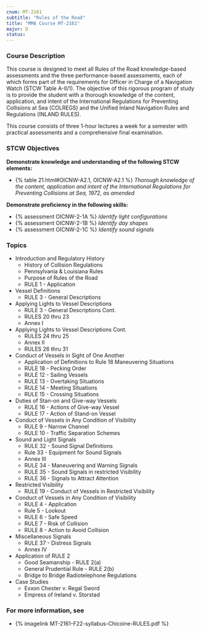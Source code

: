 ```yaml
---
cnum: MT-2161
subtitle: "Rules of the Road"
title: "MMA Course MT-2161"
major: D
status: 
---
```


### Course Description

This course is designed to meet all Rules of the Road knowledge-based assessments and the three performance-based assessments, each of which forms part of the requirements for Officer in Charge of a Navigation Watch (STCW Table A-II/1). The objective of this rigorous program of study is to provide the student with a thorough knowledge of the content, application, and intent of the International Regulations for Preventing Collisions at Sea (COLREGS) and the Unified Inland Navigation Rules and Regulations (INLAND RULES).

This course consists of three 1-hour lectures a week for a semester with practical assessments and a comprehensive final examination.


### STCW Objectives

**Demonstrate knowledge and understanding of the following STCW elements:**

* {% table 21.html#OICNW-A2.1, OICNW-A2.1 %} *Thorough knowledge of the content, application and intent of the International Regulations for Preventing Collisions at Sea, 1972, as amended*


**Demonstrate proficiency in the following skills:**

* {% assessment OICNW-2-1A %} *Identify light configurations*
* {% assessment OICNW-2-1B %} *Identify day shapes*
* {% assessment OICNW-2-1C %} *Identify sound signals*


### Topics

* Introduction and Regulatory History
	* History of Collision Regulations
	* Pennsylvania & Louisiana Rules
	* Purpose of Rules of the Road
	* RULE 1 - Application
* Vessel Definitions
	* RULE 3 - General Descriptions
* Applying Lights to Vessel Descriptions
	* RULE 3 - General Descriptions Cont.
	* RULES 20 thru 23
	* Annex I
* Applying Lights to Vessel Descriptions Cont.
	* RULES 24 thru 25
	* Annex II
	* RULES 26 thru 31
* Conduct of Vessels in Sight of One Another
	* Application of Definitions to Rule 18 Maneuvering Situations
	* RULE 18 - Pecking Order
	* RULE 12 - Sailing Vessels
	* RULE 13 - Overtaking Situations
	* RULE 14 - Meeting Situations
	* RULE 15 - Crossing Situations
* Duties of Stan-on and Give-way Vessels
	* RULE 16 - Actions of Give-way Vessel
	* RULE 17 - Action of Stand-on Vessel
* Conduct of Vessels in Any Condition of Visibility
	* RULE 9 - Narrow Channel
	* RULE 10 - Traffic Separation Schemes
* Sound and Light Signals
	* RULE 32 - Sound Signal Definitions
	* Rule 33 - Equipment for Sound Signals
	* Annex III
	* RULE 34 - Maneuvering and Warning Signals
	* RULE 35 - Sound Signals in restricted Visibility
	* RULE 36 - Signals to Attract Attention
* Restricted Visibility
	* RULE 19 - Conduct of Vessels in Restricted Visibility
* Conduct of Vessels in Any Condition of Visibility
	* RULE 4 - Application
	* Rule 5 - Lookout
	* RULE 6 - Safe Speed
	* RULE 7 - Risk of Collision
	* RULE 8 - Action to Avoid Collision
* Miscellaneous Signals
	* RULE 37 - Distress Signals
	* Annex IV
* Application of RULE 2
	* Good Seamanship - RULE 2(a)
	* General Prudential Rule - RULE 2(b)
	* Bridge to Bridge Radiotelephone Regulations
* Case Studies
	* Exxon Chester v. Regal Sword
	* Empress of Ireland v. Storstad



### For more information, see 

* {% imagelink MT-2161-F22-syllabus-Chicoine-RULES.pdf %} 



